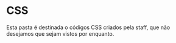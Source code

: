 CSS
==

Esta pasta é destinada o códigos CSS criados pela staff, que não desejamos que sejam vistos por enquanto.
